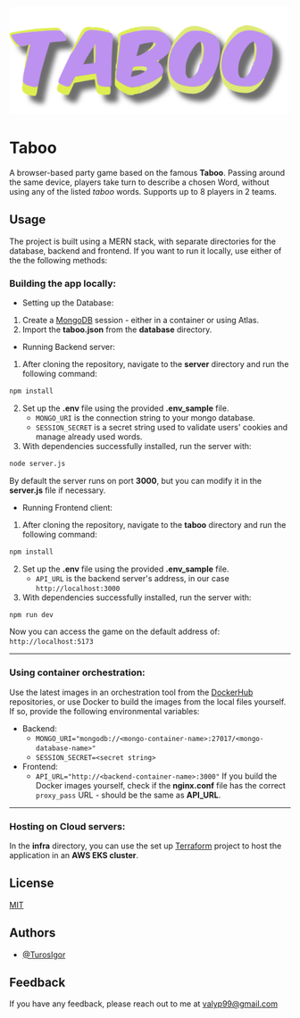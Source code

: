 ![Logo](taboo/src/assets/TabooLogo.png)
# Taboo

A browser-based party game based on the famous **Taboo**. Passing around the same device, players take turn to describe a chosen Word, without using any of the listed *taboo* words. Supports up to 8 players in 2 teams.

## Usage

The project is built using a MERN stack, with separate directories for the database, backend and frontend. If you want to run it locally, use either of the the following methods:

### Building the app locally:
- Setting up the Database:
1. Create a [MongoDB](https://www.mongodb.com/) session - either in a container or using Atlas.
2. Import the **taboo.json** from the **database** directory.
- Running Backend server:
1. After cloning the repository, navigate to the **server** directory and run the following command:
```bash
npm install
```
2. Set up the **.env** file using the provided **.env_sample** file.
    - `MONGO_URI` is the connection string to your mongo database.
    - `SESSION_SECRET` is a secret string used to validate users' cookies and manage already used words.
3. With dependencies successfully installed, run the server with:
```bash
node server.js
```
By default the server runs on port **3000**, but you can modify it in the **server.js** file if necessary.
- Running Frontend client:
1. After cloning the repository, navigate to the **taboo** directory and run the following command:
```bash
npm install
```
2. Set up the **.env** file using the provided **.env_sample** file.
    - `API_URL` is the backend server's address, in our case `http://localhost:3000`
3. With dependencies successfully installed, run the server with:
```bash
npm run dev
```
Now you can access the game on the default address of: `http://localhost:5173`
___
### Using container orchestration:
Use the latest images in an orchestration tool from the [DockerHub](https://hub.docker.com/repositories/igorturos) repositories, or use Docker to build the images from the local files yourself. If so, provide the following environmental variables:
- Backend:
    - `MONGO_URI="mongodb://<mongo-container-name>:27017/<mongo-database-name>"`
    - `SESSION_SECRET=<secret string>`
- Frontend:
    - `API_URL="http://<backend-container-name>:3000"`
If you build the Docker images yourself, check if the **nginx.conf** file has the correct `proxy_pass` URL - should be the same as **API_URL**.
___
### Hosting on Cloud servers:
In the **infra** directory, you can use the set up [Terraform](https://www.terraform.io/) project to host the application in an **AWS EKS cluster**. 

## License

[MIT](https://choosealicense.com/licenses/mit/)

## Authors

- [@TurosIgor](https://www.github.com/TurosIgor)

## Feedback

If you have any feedback, please reach out to me at valyp99@gmail.com
